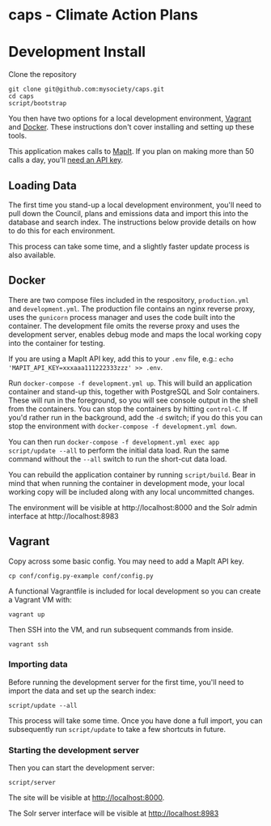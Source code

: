# caps - Climate Action Plans

# Development Install

Clone the repository

```
git clone git@github.com:mysociety/caps.git
cd caps
script/bootstrap
```

You then have two options for a local development environment, [Vagrant](https://www.vagrantup.com/) and [Docker](https://www.docker.com/products/docker-desktop). These instructions don't cover installing and setting up these tools.

This application makes calls to [MapIt](https://mapit.mysociety.org). If you plan on making more than 50 calls a day, you'll [need an API key](https://mapit.mysociety.org/pricing/).

## Loading Data

The first time you stand-up a local development environment, you'll need to pull down the Council, plans and emissions data and import this into the database and search index. The instructions below provide details on how to do this for each environment.

This process can take some time, and a slightly faster update process is also available.

## Docker

There are two compose files included in the respository, `production.yml` and `development.yml`. The production file contains an 
nginx reverse proxy, uses the `gunicorn` process manager and uses the code built into the container. The development file omits the reverse proxy and uses the development server, enables debug mode and maps the local working copy into the container for testing.

If you are using a MapIt API key, add this to your `.env` file, e.g.: `echo 'MAPIT_API_KEY=xxxaaa111222333zzz' >> .env`.

Run `docker-compose -f development.yml up`. This will build an application container and stand-up this, together with PostgreSQL and Solr containers. These will run in the foreground, so you will see console output in the shell from the containers. You can stop the containers by hitting `control-C`. If you'd rather run in the background, add the `-d` switch; if you do this you can stop the environment with `docker-compose -f development.yml down`.

You can then run `docker-compose -f development.yml exec app script/update --all` to perform the initial data load. Run the same command without the `--all` switch to run the short-cut data load.

You can rebuild the application container by running `script/build`. Bear in mind that when running the container in development mode, your local working copy will be included along with any local uncommitted changes.

The environment will be visible at http://localhost:8000 and the Solr admin interface at http://localhost:8983

## Vagrant

Copy across some basic config. You may need to add a MapIt API key.

```
cp conf/config.py-example conf/config.py
```

A functional Vagrantfile is included for local development so you can create a Vagrant VM with:

```
vagrant up
```

Then SSH into the VM, and run subsequent commands from inside.

```
vagrant ssh
```

### Importing data

Before running the development server for the first time, you'll need to import the data and set up the search index:

```
script/update --all
```

This process will take some time. Once you have done a full import, you can subsequently run `script/update` to take a few shortcuts in future.

### Starting the development server

Then you can start the development server:

```
script/server
```

The site will be visible at <http://localhost:8000>.

The Solr server interface will be visible at <http://localhost:8983>
